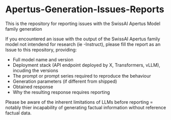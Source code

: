 # Apertus-Generation-Issues-Reports
This is the repository for reporting issues with the SwissAI Apertus Model family generation

If you encountered an issue with the output of the SwissAI Apertus family model not intendend for research (ie -Instruct), please fill the report as an Issue to this repository, providing:
- Full model name and version
- Deployment stack (API endpoint deployed by X, Transformers, vLLM), incuding the versions
- The prompt or prompt series required to reproduce the behaviour
- Generation parameters (if different from shipped)
- Obtained response
- Why the resulting response requires reporting

Please be aware of the inherent limitations of LLMs before reporting = notably thier incapability of generating factual information without reference factual data.
